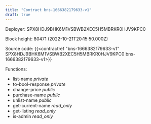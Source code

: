 ```yaml
---
title: "Contract bns-1666382179633-v1"
draft: true
---
```

Deployer: SPX8HDJ9BHK6M1VSBWB2XEC5H5MBRKR0HJV9KPC0


 



Block height: 80471 (2022-10-21T20:15:50.000Z)

Source code: {{<contractref "bns-1666382179633-v1" SPX8HDJ9BHK6M1VSBWB2XEC5H5MBRKR0HJV9KPC0 bns-1666382179633-v1>}}

Functions:

* list-name _private_
* to-bool-response _private_
* change-price _public_
* purchase-name _public_
* unlist-name _public_
* get-current-name _read_only_
* get-listing _read_only_
* is-admin _read_only_
